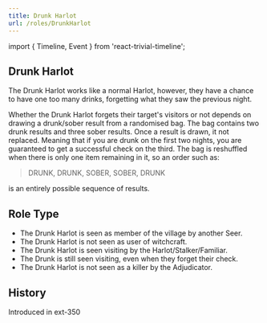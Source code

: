 ```yaml
---
title: Drunk Harlot
url: /roles/DrunkHarlot
---
```


import { Timeline, Event } from 'react-trivial-timeline';

## Drunk Harlot

The Drunk Harlot works like a normal Harlot, however, they have a chance to have one too many drinks, forgetting what they saw the previous night.

Whether the Drunk Harlot forgets their target's visitors or not depends on drawing a drunk/sober result from a randomised bag. The bag contains two drunk results and three sober results. Once a result is drawn, it not replaced. Meaning that if you are drunk on the first two nights, you are guaranteed to get a successful check on the third. The bag is reshuffled when there is only one item remaining in it, so an order such as:

> DRUNK, DRUNK, SOBER, SOBER, DRUNK

is an entirely possible sequence of results.

## Role Type

- The Drunk Harlot is seen as member of the village by another Seer.
- The Drunk Harlot is not seen as user of witchcraft.
- The Drunk Harlot is seen visiting by the Harlot/Stalker/Familiar.
- The Drunk is still seen visiting, even when they forget their check.
- The Drunk Harlot is not seen as a killer by the Adjudicator.

## History

<Timeline lineColor="white">
  <Event interval="2020-01-01">Introduced in ext-350</Event>
</Timeline>
